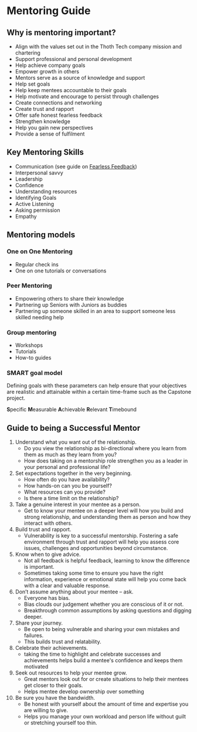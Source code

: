 # Mentoring Guide

## Why is mentoring important?

- Align with the values set out in the Thoth Tech company mission and chartering
- Support professional and personal development
- Help achieve company goals
- Empower growth in others
- Mentors serve as a source of knowledge and support
- Help set goals
- Help keep mentees accountable to their goals
- Help motivate and encourage to persist through challenges
- Create connections and networking
- Create trust and rapport
- Offer safe honest fearless feedback
- Strengthen knowledge
- Help you gain new perspectives
- Provide a sense of fulfilment

## Key Mentoring Skills

- Communication (see guide on [Fearless Feedback](fearless-feedback.md))
- Interpersonal savvy
- Leadership
- Confidence
- Understanding resources
- Identifying Goals
- Active Listening
- Asking permission
- Empathy

## Mentoring models

### One on One Mentoring

- Regular check ins
- One on one tutorials or conversations

### Peer Mentoring

- Empowering others to share their knowledge
- Partnering up Seniors with Juniors as buddies
- Partnering up someone skilled in an area to support someone less skilled needing help

### Group mentoring

- Workshops
- Tutorials
- How-to guides

### SMART goal model

Defining goals with these parameters can help ensure that your objectives are realistic and
attainable within a certain time-frame such as the Capstone project.

**S**pecific **M**easurable **A**chievable **R**elevant **T**imebound

## Guide to being a Successful Mentor

1. Understand what you want out of the relationship.
   - Do you view the relationship as bi-directional where you learn from them as much as they learn
     from you?
   - How does taking on a mentorship role strengthen you as a leader in your personal and
     professional life?
2. Set expectations together in the very beginning.
   - How often do you have availability?
   - How hands-on can you be yourself?
   - What resources can you provide?
   - Is there a time limit on the relationship?
3. Take a genuine interest in your mentee as a person.
   - Get to know your mentee on a deeper level will how you build and strong relationship, and
     understanding them as person and how they interact with others.
4. Build trust and rapport.
   - Vulnerability is key to a successful mentorship. Fostering a safe environment through trust and
     rapport will help you assess core issues, challenges and opportunities beyond circumstance.
5. Know when to give advice.
   - Not all feedback is helpful feedback, learning to know the difference is important.
   - Sometimes taking some time to ensure you have the right information, experience or emotional
     state will help you come back with a clear and valuable response.
6. Don’t assume anything about your mentee – ask.
   - Everyone has bias.
   - Bias clouds our judgement whether you are conscious of it or not.
   - Breakthrough common assumptions by asking questions and digging deeper.
7. Share your journey.
   - Be open to being vulnerable and sharing your own mistakes and failures.
   - This builds trust and relatability.
8. Celebrate their achievements.
   - taking the time to highlight and celebrate successes and achievements helps build a mentee's
     confidence and keeps them motivated
9. Seek out resources to help your mentee grow.
   - Great mentors look out for or create situations to help their mentees get closer to their
     goals.
   - Helps mentee develop ownership over something
10. Be sure you have the bandwidth.
    - Be honest with yourself about the amount of time and expertise you are willing to give.
    - Helps you manage your own workload and person life without guilt or stretching yourself too
      thin.
